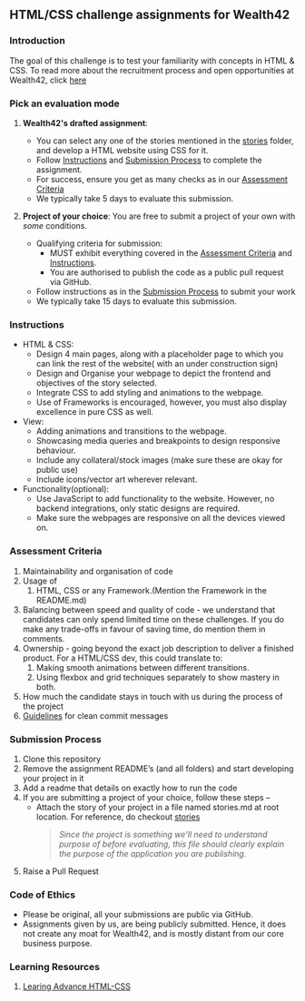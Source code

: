 ## HTML/CSS challenge assignments for Wealth42

### Introduction
The goal of this challenge is to test your familiarity with concepts in HTML & CSS.
To read more about the recruitment process and open opportunities at Wealth42, click [here](http://bit.ly/w42-hiring)

### Pick an evaluation mode

1.   **Wealth42's drafted assignment**: 
     *   You can select any one of the stories mentioned in the [stories](../stories/) folder, and develop a HTML website using CSS for it. 
     *   Follow [Instructions](#instructions) and [Submission Process](#submission-process) to complete the assignment.
     *   For success, ensure you get as many checks as in our [Assessment Criteria](#assessment-criteria)
     *   We typically take 5 days to evaluate this submission.


2.   **Project of your choice**: You are free to submit a project of your own with *some* conditions.
     *   Qualifying criteria for submission:
         *   MUST exhibit everything covered in the [Assessment Criteria](#assessment-criteria) and [Instructions](#instructions).
         *   You are authorised to publish the code as a public pull request via GitHub.
     *   Follow instructions as in the [Submission Process](#submission-process) to submit your work
     *   We typically take 15 days to evaluate this submission.

### Instructions

*   HTML & CSS: 
    *   Design 4 main pages, along with a placeholder page to which you can link the rest of the website( with an under construction sign)
    *   Design and Organise your webpage to depict the frontend and objectives of the story selected.
    *   Integrate CSS to add styling and animations to the webpage.
    *   Use of Frameworks is encouraged, however, you must also	 display excellence in pure CSS as well.
*   View: 
    *   Adding animations and transitions to the webpage.
    *   Showcasing media queries and breakpoints to design responsive behaviour.
    *   Include any collateral/stock images (make sure these are okay for public use)
    *   Include icons/vector art wherever relevant.
*   Functionality(optional): 
    *   Use JavaScript to add functionality to the website. However, no backend integrations, only static designs are required.
    *   Make sure the webpages are responsive on all the devices viewed on.
 

### Assessment Criteria
1. Maintainability and organisation of code 
2. Usage of
    1. HTML, CSS or any Framework.(Mention the Framework in the README.md)
3. Balancing between speed and quality of code - we understand that candidates can only spend limited time on these challenges.
If you do make any trade-offs in favour of saving time, do mention them in comments.  
4. Ownership - going beyond the exact job description to deliver a finished product.
For a HTML/CSS dev, this could translate to: 
    1. Making smooth animations between different transitions.
    2. Using flexbox and grid techniques separately to show mastery in both.
5. How much the candidate stays in touch with us during the process of the project
6. [Guidelines](https://gist.github.com/turbo/efb8d57c145e00dc38907f9526b60f17) for clean commit messages

### Submission Process
1. Clone this repository
2. Remove the assignment README’s (and all folders) and start developing your project in it
3. Add a readme that details on exactly how to run the code
4. If you are submitting a project of your choice, follow these steps –
    *   Attach the story of your project in a file named stories.md at root location. For reference, do checkout [stories](../stories/)
        >   *Since the project is something we'll need to understand purpose of before evaluating, this file should clearly explain the purpose of the application you are publishing.*
5. Raise a Pull Request

### Code of Ethics
*   Please be original, all your submissions are public via GitHub.
*   Assignments given by us, are being publicly submitted. Hence, it does not create any moat for Wealth42, and is mostly distant from our core business purpose.

### Learning Resources
1. [Learing Advance HTML-CSS](https://learn.shayhowe.com/advanced-html-css/)
